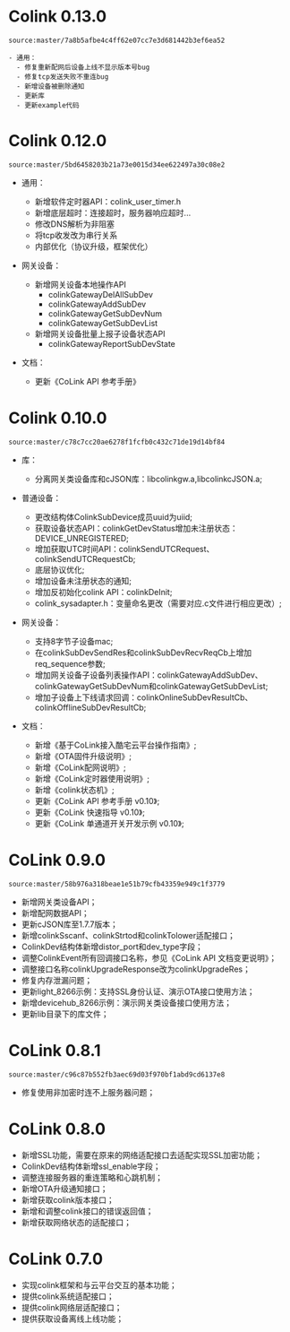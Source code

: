# Colink 0.13.0

    source:master/7a8b5afbe4c4ff62e07cc7e3d681442b3ef6ea52

    - 通用：
      - 修复重新配网后设备上线不显示版本号bug
      - 修复tcp发送失败不重连bug
      - 新增设备被删除通知
      - 更新库
      - 更新example代码

# Colink 0.12.0

    source:master/5bd6458203b21a73e0015d34ee622497a30c08e2

  - 通用：
    - 新增软件定时器API：colink_user_timer.h
    - 新增底层超时：连接超时，服务器响应超时...
    - 修改DNS解析为非阻塞
    - 将tcp收发改为串行关系
    - 内部优化（协议升级，框架优化）

  - 网关设备：
    - 新增网关设备本地操作API
      - colinkGatewayDelAllSubDev
      - colinkGatewayAddSubDev
      - colinkGatewayGetSubDevNum
      - colinkGatewayGetSubDevList
    - 新增网关设备批量上报子设备状态API
      - colinkGatewayReportSubDevState
    
  - 文档：
    - 更新《CoLink API 参考手册》
  

# Colink 0.10.0

    source:master/c78c7cc20ae6278f1fcfb0c432c71de19d14bf84
    
  - 库：
    - 分离网关类设备库和cJSON库：libcolinkgw.a,libcolinkcJSON.a;
    
  - 普通设备：
    - 更改结构体ColinkSubDevice成员uuid为uiid;
    - 获取设备状态API：colinkGetDevStatus增加未注册状态：DEVICE_UNREGISTERED;
    - 增加获取UTC时间API：colinkSendUTCRequest、colinkSendUTCRequestCb;
    - 底层协议优化;
    - 增加设备未注册状态的通知;
    - 增加反初始化colink API：colinkDeInit;
    - colink_sysadapter.h：变量命名更改（需要对应.c文件进行相应更改）;

  - 网关设备：
    - 支持8字节子设备mac;
    - 在colinkSubDevSendRes和colinkSubDevRecvReqCb上增加req_sequence参数;
    - 增加网关设备子设备列表操作API：colinkGatewayAddSubDev、colinkGatewayGetSubDevNum和colinkGatewayGetSubDevList;
    - 增加子设备上下线请求回调：colinkOnlineSubDevResultCb、colinkOfflineSubDevResultCb;

  - 文档：
    - 新增《基于CoLink接入酷宅云平台操作指南》;
    - 新增《OTA固件升级说明》;
    - 新增《CoLink配网说明》;
    - 新增《CoLink定时器使用说明》;
    - 新增《colink状态机》;
    - 更新《CoLink API 参考手册 v0.10》;
    - 更新《CoLink 快速指导 v0.10》;
    - 更新《CoLink 单通道开关开发示例 v0.10》;

# CoLink 0.9.0

    source:master/58b976a318beae1e51b79cfb43359e949c1f3779

  - 新增网关类设备API；
  - 新增配网数据API；
  - 更新cJSON库至1.7.7版本；
  - 新增colinkSscanf、colinkStrtod和colinkTolower适配接口；
  - ColinkDev结构体新增distor_port和dev_type字段；
  - 调整ColinkEvent所有回调接口名称，参见《CoLink API 文档变更说明》；
  - 调整接口名称colinkUpgradeResponse改为colinkUpgradeRes；
  - 修复内存泄漏问题；
  - 更新light_8266示例：支持SSL身份认证、演示OTA接口使用方法；
  - 新增devicehub_8266示例：演示网关类设备接口使用方法；
  - 更新lib目录下的库文件；

# CoLink 0.8.1

    source:master/c96c87b552fb3aec69d03f970bf1abd9cd6137e8

  - 修复使用非加密时连不上服务器问题；

# CoLink 0.8.0

  - 新增SSL功能，需要在原来的网络适配接口去适配实现SSL加密功能；
  - ColinkDev结构体新增ssl_enable字段；
  - 调整连接服务器的重连策略和心跳机制；
  - 新增OTA升级通知接口；
  - 新增获取colink版本接口；
  - 新增和调整colink接口的错误返回值；
  - 新增获取网络状态的适配接口；

# CoLink 0.7.0

  - 实现colink框架和与云平台交互的基本功能；
  - 提供colink系统适配接口；
  - 提供colink网络层适配接口；
  - 提供获取设备离线上线功能；
